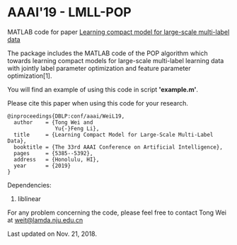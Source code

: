 # AAAI'19 - LMLL-POP
MATLAB code for paper [Learning compact model for large-scale multi-label data](http://lamda.nju.edu.cn/weit/files/LMLL-POP.pdf)



The package includes the MATLAB code of the POP algorithm which towards learning compact models for large-scale multi-label learning data with jointly label parameter   optimization and feature parameter optimization[1].

You will find an example of using this code in script **'example.m'**.

Please cite this paper when using this code for your research.

```
@inproceedings{DBLP:conf/aaai/WeiL19,
  author    = {Tong Wei and
               Yu{-}Feng Li},
  title     = {Learning Compact Model for Large-Scale Multi-Label Data},
  booktitle = {The 33rd AAAI Conference on Artificial Intelligence},
  pages     = {5385--5392},
  address   = {Honolulu, HI},
  year      = {2019}
}
```

Dependencies:
1. liblinear

For any problem concerning the code, please feel free to contact Tong Wei at weit@lamda.nju.edu.cn

Last updated on Nov. 21, 2018.
